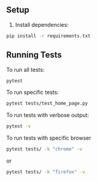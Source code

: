 

## Setup

1. Install dependencies:

```bash
pip install -r requirements.txt
```

## Running Tests

To run all tests:

```bash
pytest
```

To run specific tests:

```bash
pytest tests/test_home_page.py
```

To run tests with verbose output:

```bash
pytest -v
```
To run tests with specific browser

```bash
pytest tests/ -k "chrome" -v
```
or

```bash
pytest tests/ -k "firefox" -v
```

